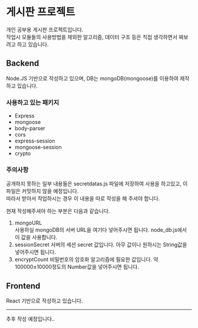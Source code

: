 # 게시판 프로젝트
개인 공부용 게시판 프로젝트입니다.   
작업시 모듈들의 사용방법을 제외한 알고리즘, 데이터 구조 등은 직접 생각하면서 짜보려고 하고 있습니다.

## Backend
 Node.JS 기반으로 작성하고 있으며, DB는 mongoDB(mongoose)를 이용하여 제작하고 있습니다.
 
### 사용하고 있는 패키지
 - Express
 - mongoose
 - body-parser
 - cors
 - express-session
 - mongoose-session
 - crypto
 
### 주의사항   

 공개하지 못하는 일부 내용들은 secretdatas.js 파일에 저장하여 사용을 하고있고, 이 파일은 커밋하지 않을 예정입니다.   
 따라서 받아서 작업하시는 경우 이 내용을 따로 작성을 해 주셔야 합니다.
 
 현재 작성해주셔야 하는 부분은 다음과 같습니다.
  1. mongoURL   
    사용하실 mongoDB의 서버 URL을 여기다 넣어주시면 됩니다. node_db.js에서 이 값을 사용합니다.
  2. sessionSecret
    서버의 세션 secret 값입니다. 아무 값이나 원하시는 String값을 넣어주시면 됩니다.
  3. encryptCount
    비밀번호의 암호화 알고리즘에 필요한 값입니다. 약 100000±10000정도의 Number값을 넣어주시면 됩니다.
   
## Frontend
  React 기반으로 작성하고 있습니다.
  
  ---
  
  추후 작성 예정입니다..
